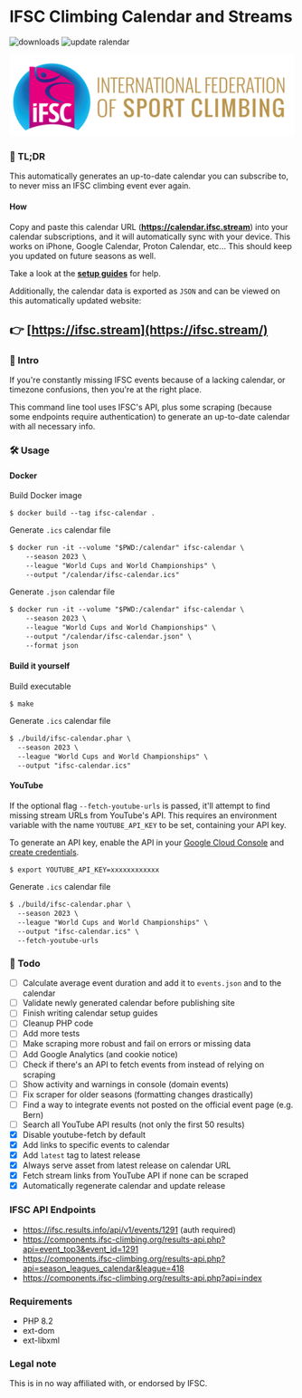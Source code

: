 # IFSC Climbing Calendar and Streams
![downloads](https://img.shields.io/github/downloads/sportclimbing/ifsc-calendar/total?color=green&label=Downloads)
![update ralendar](https://github.com/sportclimbing/ifsc-calendar/actions/workflows/update-calendar.yml/badge.svg)

![ifsc-logo](resources/images/ifsc-logo.png)

### 📖 TL;DR
This automatically generates an up-to-date calendar you can subscribe to, to never miss an IFSC climbing event ever again.

#### How
Copy and paste this calendar URL (**https://calendar.ifsc.stream**) into your calendar subscriptions, and it will
automatically sync with your device. This works on iPhone, Google Calendar, Proton Calendar, etc... This should keep
you updated on future seasons as well.

Take a look at the **[setup guides](https://github.com/sportclimbing/ifsc-calendar/wiki)** for help.

Additionally, the calendar data is exported as `JSON` and can be viewed on this automatically updated
website:

## 👉 [https://ifsc.stream](https://ifsc.stream/)

### 👀 Intro
If you're constantly missing IFSC events because of a lacking calendar, or timezone confusions,
then you're at the right place.

This command line tool uses IFSC's API, plus some scraping (because some endpoints require 
authentication) to generate an up-to-date calendar with all necessary info.

### 🛠 Usage

#### Docker
Build Docker image
```shell
$ docker build --tag ifsc-calendar .
```
Generate `.ics` calendar file
```shell
$ docker run -it --volume "$PWD:/calendar" ifsc-calendar \
    --season 2023 \
    --league "World Cups and World Championships" \
    --output "/calendar/ifsc-calendar.ics"
```

Generate `.json` calendar file
```shell
$ docker run -it --volume "$PWD:/calendar" ifsc-calendar \
    --season 2023 \
    --league "World Cups and World Championships" \
    --output "/calendar/ifsc-calendar.json" \
    --format json
```

#### Build it yourself
Build executable
```shell
$ make
```

Generate `.ics` calendar file
```
$ ./build/ifsc-calendar.phar \
  --season 2023 \
  --league "World Cups and World Championships" \
  --output "ifsc-calendar.ics"
```

#### YouTube
If the optional flag `--fetch-youtube-urls` is passed, it'll attempt to find missing stream URLs from YouTube's
API. This requires an environment variable with the name `YOUTUBE_API_KEY` to be set, containing your API key.

To generate an API key, enable the API in your [Google Cloud Console](https://console.cloud.google.com/apis/api/youtube.googleapis.com/)
and [create credentials](https://console.cloud.google.com/apis/credentials).

```shell
$ export YOUTUBE_API_KEY=xxxxxxxxxxxx
```

Generate `.ics` calendar file
```shell
$ ./build/ifsc-calendar.phar \
  --season 2023 \
  --league "World Cups and World Championships" \
  --output "ifsc-calendar.ics" \
  --fetch-youtube-urls
```

### 🔧 Todo
 - [ ] Calculate average event duration and add it to `events.json` and to the calendar
 - [ ] Validate newly generated calendar before publishing site
 - [ ] Finish writing calendar setup guides
 - [ ] Cleanup PHP code
 - [ ] Add more tests
 - [ ] Make scraping more robust and fail on errors or missing data
 - [ ] Add Google Analytics (and cookie notice)
 - [ ] Check if there's an API to fetch events from instead of relying on scraping
 - [ ] Show activity and warnings in console (domain events)
 - [ ] Fix scraper for older seasons (formatting changes drastically)
 - [ ] Find a way to integrate events not posted on the official event page (e.g. Bern)
 - [ ] Search all YouTube API results (not only the first 50 results)
 - [x] Disable youtube-fetch by default
 - [x] Add links to specific events to calendar
 - [x] Add `latest` tag to latest release
 - [x] Always serve asset from latest release on calendar URL
 - [x] Fetch stream links from YouTube API if none can be scraped
 - [x] Automatically regenerate calendar and update release

### IFSC API Endpoints
 - https://ifsc.results.info/api/v1/events/1291 (auth required)
 - https://components.ifsc-climbing.org/results-api.php?api=event_top3&event_id=1291
 - https://components.ifsc-climbing.org/results-api.php?api=season_leagues_calendar&league=418
 - https://components.ifsc-climbing.org/results-api.php?api=index

### Requirements
- PHP 8.2
- ext-dom
- ext-libxml

### Legal note
This is in no way affiliated with, or endorsed by IFSC.
